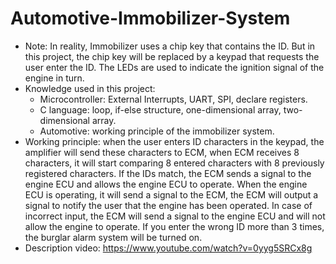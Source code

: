 # Automotive-Immobilizer-System
+ Note: In reality, Immobilizer uses a chip key that contains the ID. But in this project, the chip key will be replaced by a keypad that requests the user enter the ID. The LEDs are used to indicate the ignition signal of the engine in turn.
+ Knowledge used in this project: 
  - Microcontroller: External Interrupts, UART, SPI, declare registers. 
  - C language: loop, if-else structure, one-dimensional array, two-dimensional array.
  - Automotive: working principle of the immobilizer system.
+ Working principle: when the user enters ID characters in the keypad, the amplifier will send these characters to ECM, when ECM receives 8 characters, it will start comparing 8 entered characters with 8 previously registered characters. If the IDs match, the ECM sends a signal to the engine ECU and allows the engine ECU to operate. When the engine ECU is operating, it will send a signal to the ECM, the ECM will output a signal to notify the user that the engine has been operated. In case of incorrect input, the ECM will send a signal to the engine ECU and will not allow the engine to operate. If you enter the wrong ID more than 3 times, the burglar alarm system will be turned on.
+ Description video: https://www.youtube.com/watch?v=0yyg5SRCx8g 
